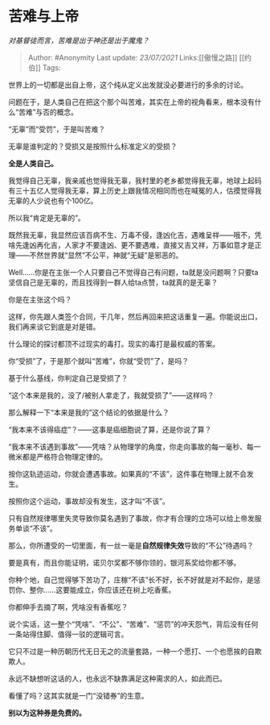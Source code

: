 # 苦难与上帝
 *对基督徒而言，苦难是出于神还是出于魔鬼？*

> Author: #Anonymity
> Last update: *23/07/2021* 
> Links:[[傲慢之路]] [[约伯]]
> Tags: 




世界上的一切都是出自上帝，这个纯从定义出发就没必要进行的多余的讨论。

问题在于，是人类自己在把这个那个叫苦难，其实在上帝的视角看来，根本没有什么“苦难”与否的概念。



“无辜”而“受罚”，于是叫苦难？

无辜是谁判定的？受损又是按照什么标准定义的受损？

**全是人类自己。**

我觉得自己无辜，我亲戚也觉得我无辜，我村里的老乡都觉得我无辜，地球上起码有三十五亿人觉得我无辜，算上历史上跟我情况相同而也在喊冤的人，估摸觉得我无辜的人少说也有个100亿。

所以我“肯定是无辜的”。

既然我无辜，我显然应该百病不生、万毒不侵，逢凶化吉，遇难呈祥——哦不，凭啥先逢凶再化吉，人家才不要逢凶、更不要遇难，直接又吉又祥，万事如意才是正理——不然世界就“显然”不公平，神就“无疑”是邪恶的。

Well……你是在主张一个人只要自己不觉得自己有问题，ta就是没问题啊？只要ta坚信自己是无辜的，而且找得到一群人给ta点赞，ta就真的是无辜？

你是在主张这个吗？

这样，你先跟人类签个合同，干几年，然后再回来把这话重复一遍。你能说出口，我们再来谈它到底是对是错。

什么理论的探讨都顶不过现实的毒打。现实的毒打是最权威的答案。

  

你“受损”了，于是那个就叫“苦难”，你就“受罚”了，是吗？

基于什么基线，你判定自己是受损了？

“这个本来是我的，没了/被别人拿走了，我就受损了”——这样吗？

那么解释一下“本来是我的”这个结论的依据是什么？

“我本来不该得癌症”？——这事是癌细胞说了算，还是你说了算？

“我本来不该遇到事故”——凭啥？从物理学的角度，你走向事故的每一毫秒、每一微米都是严格符合物理定律的。

按你这轨迹运动，你就会遭遇事故。如果真的“不该”，这件事在物理上就不会发生。

按照你这个运动，事故却没有发生，这才叫“不该”。

只有自然规律哪里失灵导致你莫名遇到了事故，你才有合理的立场可以给上帝发服务单谈“不该”。

那么，你所遭受的一切里面，有一丝一毫是**自然规律失效**导致的“不公”待遇吗？

要是真有，而且你能证明，诺贝尔奖都不够你领的，银河系奖给你都不够。

你种个地，自己觉得够下苦功了，庄稼“不该”长不好，长不好就是对不起你，是惩罚你、整你……这要能成立，你应该还在树上吃香蕉。

你都伸手去摘了啊，凭啥没有香蕉吃？

说个实话，这一整个“凭啥”、“不公”、“苦难”、“惩罚”的冲天怨气，背后没有任何一条站得住脚、值得一驳的逻辑可言。

它只不过是一种历朝历代无日无之的流量套路，一种一个愿打、一个也愿挨的自欺欺人。

永远不缺想听这话的人，也永远不缺靠满足这种需求的人，如此而已。

看懂了吗？这其实就是一门“没错券”的生意。

**别以为这种券是免费的。**




